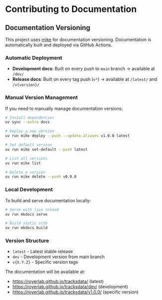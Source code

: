 # Contributing to Documentation

## Documentation Versioning

This project uses [mike](https://github.com/jimporter/mike) for documentation versioning. Documentation is automatically built and deployed via GitHub Actions.

### Automatic Deployment

- **Development docs**: Built on every push to `main` branch → available at `/dev/`
- **Release docs**: Built on every tag push (`v*`) → available at `/latest/` and `/v{version}/`

### Manual Version Management

If you need to manually manage documentation versions:

```bash
# Install dependencies
uv sync --extra docs

# Deploy a new version
uv run mike deploy --push --update-aliases v1.0.0 latest

# Set default version
uv run mike set-default --push latest

# List all versions
uv run mike list

# Delete a version
uv run mike delete --push v0.9.0
```

### Local Development

To build and serve documentation locally:

```bash
# Serve with live reload
uv run mkdocs serve

# Build static site
uv run mkdocs build
```

### Version Structure

- `latest` - Latest stable release
- `dev` - Development version from main branch
- `v{X.Y.Z}` - Specific version tags

The documentation will be available at:
- https://royerlab.github.io/tracksdata/ (latest)
- https://royerlab.github.io/tracksdata/dev/ (development)
- https://royerlab.github.io/tracksdata/v1.0.0/ (specific version)
